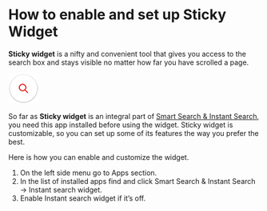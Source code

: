 # How to enable and set up Sticky Widget

**Sticky widget** is a nifty and convenient tool that gives you access to the search box and stays visible no matter how far you have scrolled a page.

![sticky-widget](https://github.com/ded-ared/shopify/blob/main/images/search-widget.png "Sticky Widget")

So far as **Sticky widget** is an integral part of [Smart Search & Instant Search](https://apps.shopify.com/searchanise), you need this app installed before using the widget.
Sticky widget is customizable, so you can set up some of its features the way you prefer the best.

Here is how you can enable and customize the widget.

1.	On the left side menu go to Apps section.
2.	In the list of installed apps find and click Smart Search & Instant Search → Instant search widget.
3.	Enable Instant search widget if it’s off.
